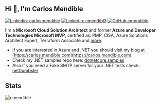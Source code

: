 ## Hi 👋, I'm **Carlos Mendible**

[![Linkedin: carlosmendible](https://img.shields.io/badge/-carlosmendible-blue?style=flat-square&logo=Linkedin&logoColor=white&link=https://www.linkedin.com/in/carlosmendible)](https://www.linkedin.com/in/carlosmendible/)
[![Linkedin: cmendibl3](https://img.shields.io/badge/-cmendibl3-blue?style=flat-square&logo=Twitter&logoColor=white&link=https://twitter.com/cmendibl3)](https://twitter.com/cmendibl3)
[![GitHub cmendible](https://img.shields.io/github/followers/cmendible?label=follow&style=social)](https://github.com/cmendible)

I'm a **Microsoft Cloud Solution Architect** and former **Azure and Developer Technologies Microsoft MVP**, certified as: PMP, CISA, Azure Solutions Architect Expert, Terraform Associate and [more](https://www.credly.com/users/carlos-mendible/badges).

* If you are interested in Azure and .NET you should visit my blog at [https://carlos.mendible.com](https://carlos.mendible.com)
* Check my .NET samples repo here: [dotnetcore.samples](https://github.com/cmendible/dotnetcore.samples)
* Also if you need a Fake SMTP server for your .NET tests check: [netDumbster](https://github.com/cmendible/netdumbster)

## Stats

![cmendible](https://github-readme-stats.vercel.app/api?username=cmendible&count_private=true")
